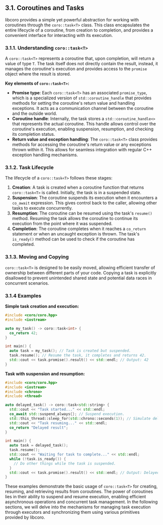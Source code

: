 ## 3.1. Coroutines and Tasks

libcoro provides a simple yet powerful abstraction for working with coroutines through the `coro::task<T>` class. This class encapsulates the entire lifecycle of a coroutine, from creation to completion, and provides a convenient interface for interacting with its execution. 

### 3.1.1. Understanding `coro::task<T>`

A `coro::task<T>` represents a coroutine that, upon completion, will return a value of type `T`. The task itself does not directly contain the result, instead, it manages the coroutine's execution and provides access to the `promise` object where the result is stored.

**Key elements of `coro::task<T>`:**

- **Promise type**: Each `coro::task<T>` has an associated `promise_type`, which is a specialized version of `std::coroutine_handle` that provides methods for setting the coroutine's return value and handling exceptions. It acts as a communication channel between the coroutine and the outside world.
- **Coroutine handle**: Internally, the task stores a `std::coroutine_handle<>` that represents the actual coroutine. This handle allows control over the coroutine's execution, enabling suspension, resumption, and checking its completion status.
- **Return value and exception handling**: The `coro::task<T>` class provides methods for accessing the coroutine's return value or any exceptions thrown within it. This allows for seamless integration with regular C++ exception handling mechanisms.

### 3.1.2. Task Lifecycle

The lifecycle of a `coro::task<T>` follows these stages:

1. **Creation**: A task is created when a coroutine function that returns `coro::task<T>` is called. Initially, the task is in a suspended state.
2. **Suspension**: The coroutine suspends its execution when it encounters a `co_await` expression. This gives control back to the caller, allowing other tasks to execute concurrently.
3. **Resumption**: The coroutine can be resumed using the task's `resume()` method. Resuming the task allows the coroutine to continue its execution from the point where it was suspended.
4. **Completion**: The coroutine completes when it reaches a `co_return` statement or when an uncaught exception is thrown. The task's `is_ready()` method can be used to check if the coroutine has completed.

### 3.1.3. Moving and Copying

`coro::task<T>` is designed to be easily moved, allowing efficient transfer of ownership between different parts of your code. Copying a task is explicitly disallowed to prevent unintended shared state and potential data races in concurrent scenarios.

### 3.1.4 Examples

**Simple task creation and execution:**

```c++
#include <coro/coro.hpp>
#include <iostream>

auto my_task() -> coro::task<int> {
  co_return 42;
}

int main() {
  auto task = my_task(); // Task is created but suspended.
  task.resume(); // Resume the task, it completes and returns 42.
  std::cout << task.promise().result() << std::endl; // Output: 42
}
```

**Task with suspension and resumption:**

```c++
#include <coro/coro.hpp>
#include <iostream>
#include <chrono>
#include <thread>

auto delayed_task() -> coro::task<std::string> {
  std::cout << "Task started..." << std::endl;
  co_await std::suspend_always{}; // Suspend execution.
  std::this_thread::sleep_for(std::chrono::seconds(1)); // Simulate delay.
  std::cout << "Task resuming..." << std::endl;
  co_return "Delayed result";
}

int main() {
  auto task = delayed_task();
  task.resume();
  std::cout << "Waiting for task to complete..." << std::endl;
  while (!task.is_ready()) {
    // Do other things while the task is suspended.
  }
  std::cout << task.promise().result() << std::endl; // Output: Delayed result
}
```

These examples demonstrate the basic usage of `coro::task<T>` for creating, resuming, and retrieving results from coroutines. The power of coroutines lies in their ability to suspend and resume execution, enabling efficient asynchronous operations and concurrent task management. In the following sections, we will delve into the mechanisms for managing task execution through executors and synchronizing them using various primitives provided by libcoro.
